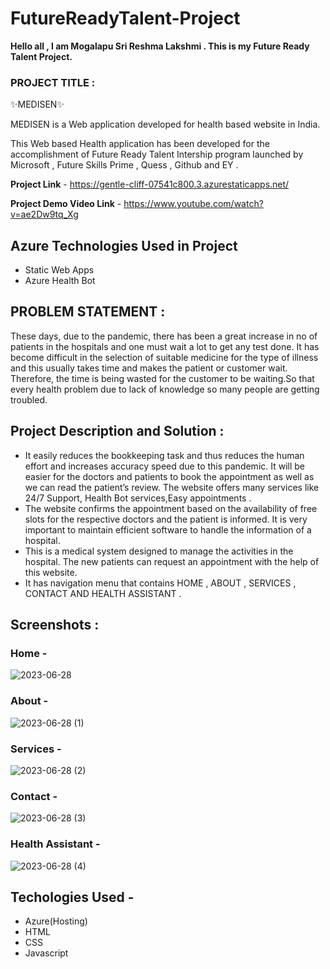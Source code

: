 # FutureReadyTalent-Project

**Hello all , I am Mogalapu Sri Reshma Lakshmi . This is my Future Ready Talent Project.**

### PROJECT TITLE :

✨MEDISEN✨

MEDISEN is a Web application developed for health based website in India.

This Web based Health application has been developed for the accomplishment of Future Ready Talent Intership program launched by Microsoft , Future Skills Prime , Quess , Github and EY .

**Project Link** - https://gentle-cliff-07541c800.3.azurestaticapps.net/

**Project Demo Video Link** - https://www.youtube.com/watch?v=ae2Dw9tq_Xg

## Azure Technologies Used in Project 
- Static Web Apps
- Azure Health Bot

## PROBLEM STATEMENT :

These days, due to the pandemic, there has been a great increase in no of patients in the hospitals and one must wait a lot to get any test done. It has become difficult in the selection of suitable medicine for the type of illness and this usually takes time and makes the patient or customer wait. Therefore, the time is being wasted for the customer to be waiting.So that every health problem due to lack of knowledge so many people are getting troubled.

## Project Description and Solution :

- It easily reduces the bookkeeping task and thus reduces the human effort and increases accuracy speed due to this pandemic. It will be easier for the doctors and patients to book the appointment as well as we can read the patient’s review. The website offers many services like  24/7 Support, Health Bot services,Easy appointments .
- The website confirms the appointment based on the availability of free slots for the respective doctors and the patient is informed. It is very important to maintain efficient software to handle the information of a hospital.
- This is a medical system designed to manage the activities in the hospital. The new patients can request an appointment with the help of this website.
- It has navigation menu that contains HOME , ABOUT , SERVICES , CONTACT AND HEALTH ASSISTANT .

## Screenshots :

### Home -

![2023-06-28](https://github.com/reshma-1234/FutureReadyTalent-Project/assets/109510775/0af59f5a-362b-470d-9810-945fa0473ec7)


### About -

![2023-06-28 (1)](https://github.com/reshma-1234/FutureReadyTalent-Project/assets/109510775/8972a493-15cf-42df-bec7-4ed77fd9ad77)


### Services -

![2023-06-28 (2)](https://github.com/reshma-1234/FutureReadyTalent-Project/assets/109510775/bffc449f-dc5f-4e31-8758-9cef9c47d442)


### Contact -

![2023-06-28 (3)](https://github.com/reshma-1234/FutureReadyTalent-Project/assets/109510775/0c300589-2368-4b08-bd85-aaecd7dc36d0)


### Health Assistant -

![2023-06-28 (4)](https://github.com/reshma-1234/FutureReadyTalent-Project/assets/109510775/f4c4fb91-941d-4370-a7da-86fc39534f98)

## Techologies Used -
- Azure(Hosting)
- HTML
- CSS
- Javascript



